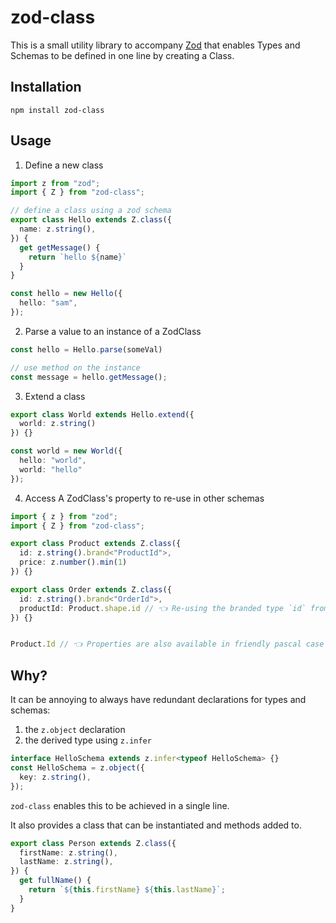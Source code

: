 # zod-class

This is a small utility library to accompany [Zod](https://github.com/colinhacks/zod) that enables Types and Schemas to be defined in one line by creating a Class.

## Installation

```
npm install zod-class
```

## Usage

1. Define a new class

```ts
import z from "zod";
import { Z } from "zod-class";

// define a class using a zod schema
export class Hello extends Z.class({
  name: z.string(),
}) {
  get getMessage() {
    return `hello ${name}`
  }
}

const hello = new Hello({
  hello: "sam",
});
```

2. Parse a value to an instance of a ZodClass
```ts
const hello = Hello.parse(someVal)

// use method on the instance 
const message = hello.getMessage();
```

3. Extend a class

```ts
export class World extends Hello.extend({
  world: z.string()
}) {}

const world = new World({
  hello: "world",
  world: "hello"
});
```

4. Access A ZodClass's property to re-use in other schemas

```ts
import { z } from "zod";
import { Z } from "zod-class";

export class Product extends Z.class({
  id: z.string().brand<"ProductId">,
  price: z.number().min(1)
}) {}

export class Order extends Z.class({
  id: z.string().brand<"OrderId">,
  productId: Product.shape.id // 👈 Re-using the branded type `id` from `Product` class 
}) {}


Product.Id // 👈 Properties are also available in friendly pascal case directly on the class constructor
```

## Why?

It can be annoying to always have redundant declarations for types and schemas:

1. the `z.object` declaration
2. the derived type using `z.infer`

```ts
interface HelloSchema extends z.infer<typeof HelloSchema> {}
const HelloSchema = z.object({
  key: z.string(),
});
```

`zod-class` enables this to be achieved in a single line.

It also provides a class that can be instantiated and methods added to.

```ts
export class Person extends Z.class({
  firstName: z.string(),
  lastName: z.string(),
}) {
  get fullName() {
    return `${this.firstName} ${this.lastName}`;
  }
}
```

